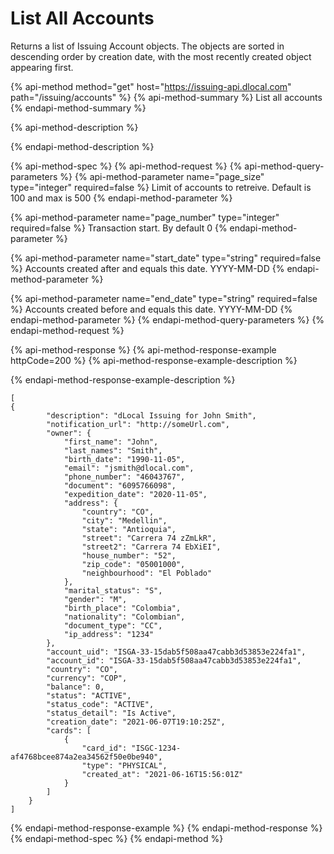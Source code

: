 # List All Accounts

Returns a list of Issuing Account objects. The objects are sorted in descending order by creation date, with the most recently created object appearing first.

{% api-method method="get" host="https://issuing-api.dlocal.com" path="/issuing/accounts" %}
{% api-method-summary %}
List all accounts
{% endapi-method-summary %}

{% api-method-description %}

{% endapi-method-description %}

{% api-method-spec %}
{% api-method-request %}
{% api-method-query-parameters %}
{% api-method-parameter name="page\_size" type="integer" required=false %}
Limit of accounts to retreive. Default is 100 and max is 500
{% endapi-method-parameter %}

{% api-method-parameter name="page\_number" type="integer" required=false %}
Transaction start. By default 0
{% endapi-method-parameter %}

{% api-method-parameter name="start\_date" type="string" required=false %}
Accounts created after and equals this date. YYYY-MM-DD
{% endapi-method-parameter %}

{% api-method-parameter name="end\_date" type="string" required=false %}
Accounts created before and equals this date. YYYY-MM-DD
{% endapi-method-parameter %}
{% endapi-method-query-parameters %}
{% endapi-method-request %}

{% api-method-response %}
{% api-method-response-example httpCode=200 %}
{% api-method-response-example-description %}

{% endapi-method-response-example-description %}

```
[ 
{
        "description": "dLocal Issuing for John Smith",
        "notification_url": "http://someUrl.com",
        "owner": {
            "first_name": "John",
            "last_names": "Smith",
            "birth_date": "1990-11-05",
            "email": "jsmith@dlocal.com",
            "phone_number": "46043767",
            "document": "6095766098",
            "expedition_date": "2020-11-05",
            "address": {
                "country": "CO",
                "city": "Medellin",
                "state": "Antioquia",
                "street": "Carrera 74 zZmLkR",
                "street2": "Carrera 74 EbXiEI",
                "house_number": "52",
                "zip_code": "05001000",
                "neighbourhood": "El Poblado"
            },
            "marital_status": "S",
            "gender": "M",
            "birth_place": "Colombia",
            "nationality": "Colombian",
            "document_type": "CC",
            "ip_address": "1234"
        },
        "account_uid": "ISGA-33-15dab5f508aa47cabb3d53853e224fa1",
        "account_id": "ISGA-33-15dab5f508aa47cabb3d53853e224fa1",
        "country": "CO",
        "currency": "COP",
        "balance": 0,
        "status": "ACTIVE",
        "status_code": "ACTIVE",
        "status_detail": "Is Active",
        "creation_date": "2021-06-07T19:10:25Z",
        "cards": [
            {
                "card_id": "ISGC-1234-af4768bcee874a2ea34562f50e0be940",
                "type": "PHYSICAL",
                "created_at": "2021-06-16T15:56:01Z"
            }
        ]
    }
]
```
{% endapi-method-response-example %}
{% endapi-method-response %}
{% endapi-method-spec %}
{% endapi-method %}

